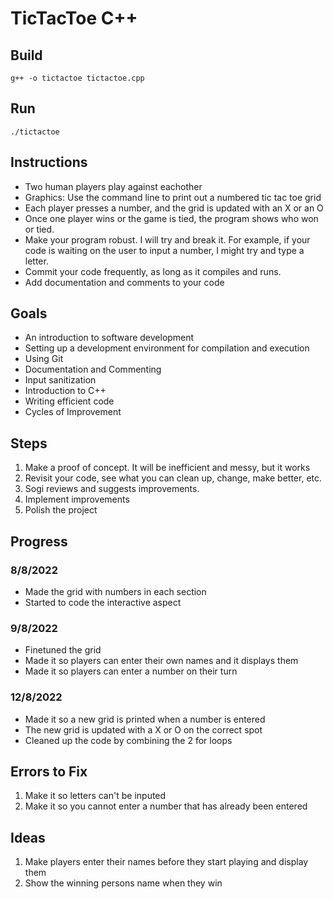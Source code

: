 # TicTacToe C++

## Build
`g++ -o tictactoe tictactoe.cpp`

## Run
`./tictactoe`

## Instructions
* Two human players play against eachother
* Graphics: Use the command line to print out a numbered tic tac toe grid
* Each player presses a number, and the grid is updated with an X or an O
* Once one player wins or the game is tied, the program shows who won or tied.
* Make your program robust. I will try and break it. For example, if your code is waiting on the user to input a number, I might try and type a letter.
* Commit your code frequently, as long as it compiles and runs.
* Add documentation and comments to your code

## Goals
* An introduction to software development
* Setting up a development environment for compilation and execution
* Using Git
* Documentation and Commenting
* Input sanitization
* Introduction to C++
* Writing efficient code
* Cycles of Improvement

## Steps
1. Make a proof of concept. It will be inefficient and messy, but it works
2. Revisit your code, see what you can clean up, change, make better, etc.
3. Sogi reviews and suggests improvements.
4. Implement improvements
5. Polish the project

## Progress
### 8/8/2022
* Made the grid with numbers in each section
* Started to code the interactive aspect

### 9/8/2022
* Finetuned the grid
* Made it so players can enter their own names and it displays them
* Made it so players can enter a number on their turn 

### 12/8/2022
* Made it so a new grid is printed when a number is entered
* The new grid is updated with a X or O on the correct spot
* Cleaned up the code by combining the 2 for loops

## Errors to Fix
1. Make it so letters can't be inputed
2. Make it so you cannot enter a number that has already been entered

## Ideas
1. Make players enter their names before they start playing and display them
2. Show the winning persons name when they win
